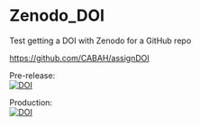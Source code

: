 # Zenodo_DOI
Test getting a DOI with Zenodo for a GitHub repo

https://github.com/CABAH/assignDOI  

Pre-release:  
<a href="https://zenodo.org/badge/latestdoi/671745495"><img src="https://zenodo.org/badge/671745495.svg" alt="DOI"></a>

Production:  
<a href="https://zenodo.org/badge/latestdoi/671745495"><img src="https://zenodo.org/badge/671745495.svg" alt="DOI"></a>

